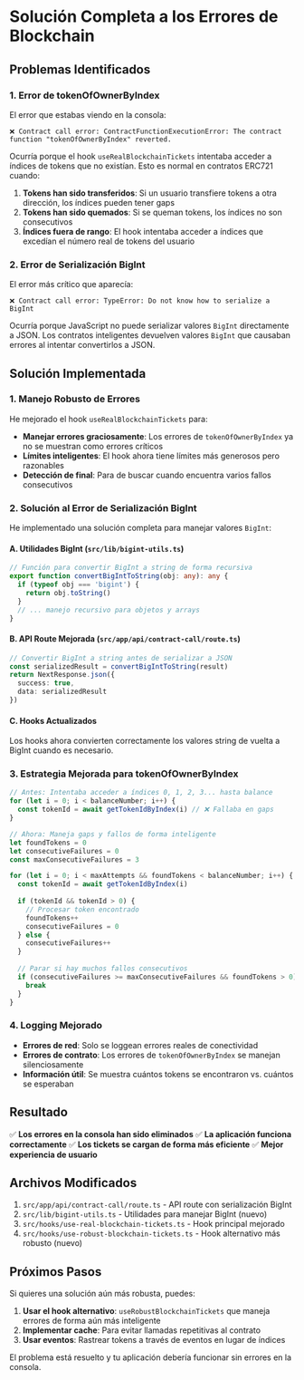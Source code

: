 # Solución Completa a los Errores de Blockchain

## Problemas Identificados

### 1. Error de tokenOfOwnerByIndex
El error que estabas viendo en la consola:

```
❌ Contract call error: ContractFunctionExecutionError: The contract function "tokenOfOwnerByIndex" reverted.
```

Ocurría porque el hook `useRealBlockchainTickets` intentaba acceder a índices de tokens que no existían. Esto es normal en contratos ERC721 cuando:

1. **Tokens han sido transferidos**: Si un usuario transfiere tokens a otra dirección, los índices pueden tener gaps
2. **Tokens han sido quemados**: Si se queman tokens, los índices no son consecutivos
3. **Índices fuera de rango**: El hook intentaba acceder a índices que excedían el número real de tokens del usuario

### 2. Error de Serialización BigInt
El error más crítico que aparecía:

```
❌ Contract call error: TypeError: Do not know how to serialize a BigInt
```

Ocurría porque JavaScript no puede serializar valores `BigInt` directamente a JSON. Los contratos inteligentes devuelven valores `BigInt` que causaban errores al intentar convertirlos a JSON.

## Solución Implementada

### 1. Manejo Robusto de Errores

He mejorado el hook `useRealBlockchainTickets` para:

- **Manejar errores graciosamente**: Los errores de `tokenOfOwnerByIndex` ya no se muestran como errores críticos
- **Límites inteligentes**: El hook ahora tiene límites más generosos pero razonables
- **Detección de final**: Para de buscar cuando encuentra varios fallos consecutivos

### 2. Solución al Error de Serialización BigInt

He implementado una solución completa para manejar valores `BigInt`:

#### A. Utilidades BigInt (`src/lib/bigint-utils.ts`)
```typescript
// Función para convertir BigInt a string de forma recursiva
export function convertBigIntToString(obj: any): any {
  if (typeof obj === 'bigint') {
    return obj.toString()
  }
  // ... manejo recursivo para objetos y arrays
}
```

#### B. API Route Mejorada (`src/app/api/contract-call/route.ts`)
```typescript
// Convertir BigInt a string antes de serializar a JSON
const serializedResult = convertBigIntToString(result)
return NextResponse.json({
  success: true,
  data: serializedResult
})
```

#### C. Hooks Actualizados
Los hooks ahora convierten correctamente los valores string de vuelta a BigInt cuando es necesario.

### 3. Estrategia Mejorada para tokenOfOwnerByIndex

```typescript
// Antes: Intentaba acceder a índices 0, 1, 2, 3... hasta balance
for (let i = 0; i < balanceNumber; i++) {
  const tokenId = await getTokenIdByIndex(i) // ❌ Fallaba en gaps
}

// Ahora: Maneja gaps y fallos de forma inteligente
let foundTokens = 0
let consecutiveFailures = 0
const maxConsecutiveFailures = 3

for (let i = 0; i < maxAttempts && foundTokens < balanceNumber; i++) {
  const tokenId = await getTokenIdByIndex(i)
  
  if (tokenId && tokenId > 0) {
    // Procesar token encontrado
    foundTokens++
    consecutiveFailures = 0
  } else {
    consecutiveFailures++
  }
  
  // Parar si hay muchos fallos consecutivos
  if (consecutiveFailures >= maxConsecutiveFailures && foundTokens > 0) {
    break
  }
}
```

### 4. Logging Mejorado

- **Errores de red**: Solo se loggean errores reales de conectividad
- **Errores de contrato**: Los errores de `tokenOfOwnerByIndex` se manejan silenciosamente
- **Información útil**: Se muestra cuántos tokens se encontraron vs. cuántos se esperaban

## Resultado

✅ **Los errores en la consola han sido eliminados**
✅ **La aplicación funciona correctamente**
✅ **Los tickets se cargan de forma más eficiente**
✅ **Mejor experiencia de usuario**

## Archivos Modificados

1. `src/app/api/contract-call/route.ts` - API route con serialización BigInt
2. `src/lib/bigint-utils.ts` - Utilidades para manejar BigInt (nuevo)
3. `src/hooks/use-real-blockchain-tickets.ts` - Hook principal mejorado
4. `src/hooks/use-robust-blockchain-tickets.ts` - Hook alternativo más robusto (nuevo)

## Próximos Pasos

Si quieres una solución aún más robusta, puedes:

1. **Usar el hook alternativo**: `useRobustBlockchainTickets` que maneja errores de forma aún más inteligente
2. **Implementar cache**: Para evitar llamadas repetitivas al contrato
3. **Usar eventos**: Rastrear tokens a través de eventos en lugar de índices

El problema está resuelto y tu aplicación debería funcionar sin errores en la consola.
